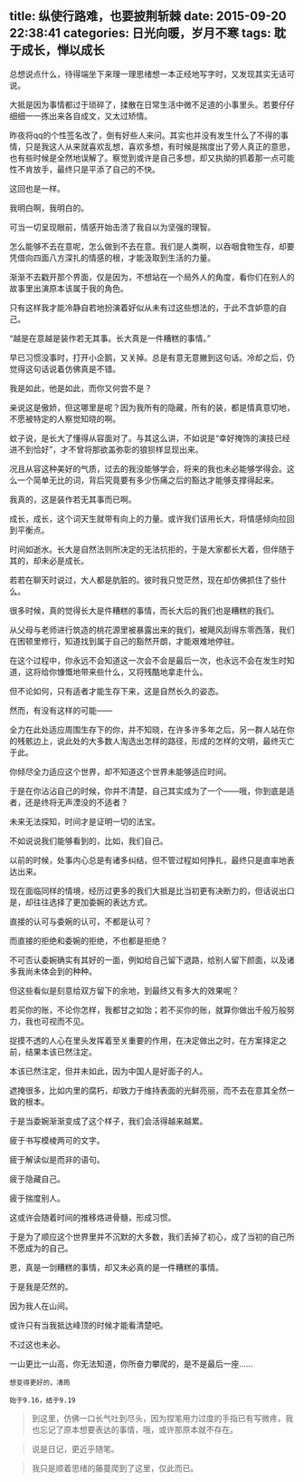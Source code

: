 title: 纵使行路难，也要披荆斩棘
date: 2015-09-20 22:38:41
categories: 日光向暖，岁月不寒
tags: 耽于成长，惮以成长
---

总想说点什么，待得端坐下来理一理思绪想一本正经地写字时，又发现其实无话可说。

大抵是因为事情都过于琐碎了，揉散在日常生活中微不足道的小事里头。若要仔仔细细一一拣出来各自成文，又太过矫情。

昨夜将qq的个性签名改了，倒有好些人来问。其实也并没有发生什么了不得的事情，只是我这人从来就喜欢乱想，喜欢多想，有时候是揣度出了旁人真正的意思，也有些时候是全然地误解了。察觉到或许是自己多想，却又执拗的抓着那一点可能性不肯放手，最终只是平添了自己的不快。
<!-- more -->

这回也是一样。

我明白啊，我明白的。

可当一切呈现眼前，情感开始击溃了我自以为坚强的理智。

怎么能够不去在意呢，怎么做到不去在意。我们是人类啊，以吞咽食物生存，却要凭借向四面八方深扎的情感的根，才能汲取到生活的力量。

渐渐不去戳开那个界面，仅是因为，不想站在一个局外人的角度，看你们在别人的故事里出演原本该属于我的角色。

只有这样我才能冷静自若地扮演着好似从未有过这些想法的，于此不含妒意的自己。

“越是在意越是装作若无其事。长大真是一件糟糕的事情。”

早已习惯没事时，打开小企鹅，又关掉。总是有意无意撇到这句话。冷却之后，仍觉得这句话说着仿佛真是不错。

我是如此，他是如此，而你又何尝不是？

亲说这是傲娇，但这哪里是呢？因为我所有的隐藏，所有的装，都是情真意切地，不愿被特定的人察觉知晓的啊。

蚊子说，是长大了懂得从容面对了。与其这么讲，不如说是“幸好掩饰的演技已经进不到恰好”，才不曾将那欲盖弥彰的狼狈样显现出来。

况且从容这种美好的气质，过去的我没能够学会，将来的我也未必能够学得会。这么一个简单无比的词，背后究竟要有多少伤痛之后的豁达才能够支撑得起来。

我真的，这是装作若无其事而已啊。

成长，成长，这个词天生就带有向上的力量。或许我们该用长大，将情感倾向拉回到平衡点。

时间如逝水。长大是自然法则所决定的无法抗拒的，于是大家都长大着，但伴随于其的，却未必是成长。

若若在聊天时说过，大人都是肮脏的。彼时我只觉茫然，现在却仿佛抓住了些什么。

很多时候，真的觉得长大是件糟糕的事情，而长大后的我们也是糟糕的我们。

从父母与老师进行筑造的桃花源里被暴露出来的我们，被飓风刮得东零西落，我们在困顿里修行，知道找到属于自己的豁然开朗，才能艰难地停驻。

在这个过程中，你永远不会知道这一次会不会是最后一次，也永远不会在发生时知道，这将给你慷慨地带来些什么，又将残酷地拿走什么。

但不论如何，只有适者才能生存下来，这是自然长久的姿态。

然而，有没有这样的可能——

全力在此处适应周围生存下的你，并不知晓，在许多许多年之后，另一群人站在你的残骸边上，说此处的大多数人淘选出怎样的路径，形成的怎样的文明，最终灭亡于此。

你倾尽全力适应这个世界，却不知道这个世界未能够适应时间。

于是在你沾沾自己的时候，你并不清楚，自己其实成为了一个——哦，你到底是适者，还是终将无声湮没的不适者？

未来无法探知，时间才是证明一切的法宝。

不如说说我们能够看到的，比如，我们自己。

以前的时候，处事内心总是有诸多纠结，但不管过程如何挣扎，最终只是直率地表达出来。

现在面临同样的情境，经历过更多的我们大抵是比当初更有决断力的，但话说出口是，却往往选择了更加委婉的表达方式。

直接的认可与委婉的认可，不都是认可？

而直接的拒绝和委婉的拒绝，不也都是拒绝？

不可否认委婉确实有其好的一面，例如给自己留下退路，给别人留下颜面，以及诸多我尚未体会到的种种。

但这些看似是刻意给双方留下的余地，到最终又有多大的效果呢？

若买你的账，不论你怎样，我都甘之如饴；若不买你的账，就算你做出千般万般努力，我也可视而不见。

捉摸不透的人心在里头发挥着至关重要的作用，在决定做出之时，在方案择定之前，结果本该已然注定。

本该已然注定，但并未如此，因为中国人是好面子的人。

遮掩很多，比如内里的腐朽，却致力于维持表面的光鲜亮丽，而不去在意其全然一致的根本。

于是当委婉渐渐变成了这个样子，我们会活得越来越累。

疲于书写模棱两可的文字。

疲于解读似是而非的语句。

疲于隐藏自己。

疲于揣度别人。

这或许会随着时间的推移烙进骨髓，形成习惯。

于是为了顺应这个世界里并不沉默的大多数，我们丢掉了初心，成了当初的自己所不愿成为的自己。

恩，真是一剑糟糕的事情，却又未必真的是一件糟糕的事情。

于是我是茫然的。

因为我人在山间。

或许只有当我抵达峰顶的时候才能看清楚吧。

不过这也未必。

一山更比一山高，你无法知道，你所奋力攀爬的，是不是最后一座……

`想变得更好的，凊筠`

`始于9.16，结于9.19`


>到这里，仿佛一口长气吐到尽头，因为捏笔用力过度的手指已有写微疼，我也忘记了原本想要表达的事情，哦，或许那原本就不存在。

>说是日记，更近乎随笔。

>我只是顺着思绪的藤蔓爬到了这里，仅此而已。